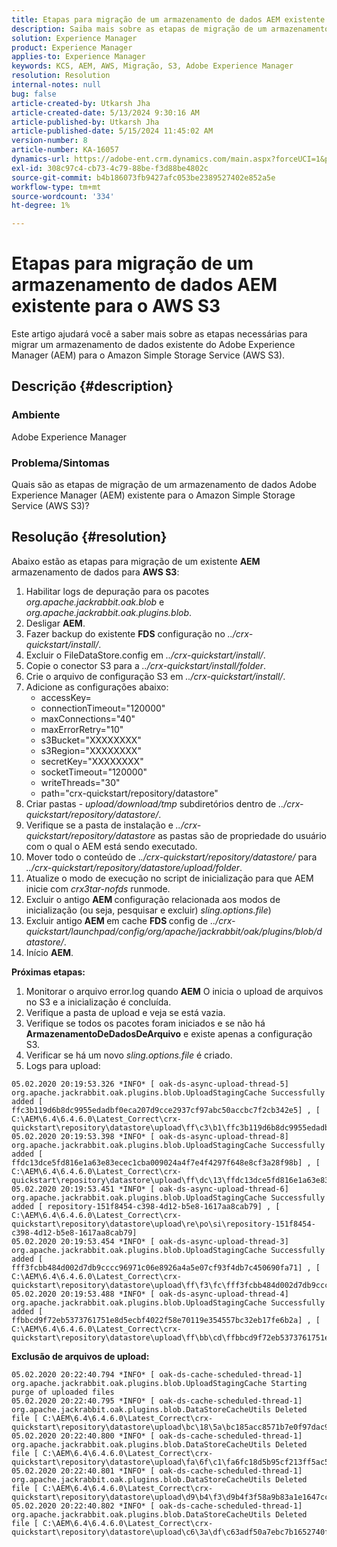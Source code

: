 ```yaml
---
title: Etapas para migração de um armazenamento de dados AEM existente para o AWS S3
description: Saiba mais sobre as etapas de migração de um armazenamento de dados existente do Adobe Experience Manager para o Amazon Simple Storage Service (AWS S3).
solution: Experience Manager
product: Experience Manager
applies-to: Experience Manager
keywords: KCS, AEM, AWS, Migração, S3, Adobe Experience Manager
resolution: Resolution
internal-notes: null
bug: false
article-created-by: Utkarsh Jha
article-created-date: 5/13/2024 9:30:16 AM
article-published-by: Utkarsh Jha
article-published-date: 5/15/2024 11:45:02 AM
version-number: 8
article-number: KA-16057
dynamics-url: https://adobe-ent.crm.dynamics.com/main.aspx?forceUCI=1&pagetype=entityrecord&etn=knowledgearticle&id=4e85f866-0b11-ef11-9f8a-6045bd006704
exl-id: 308c97c4-cb73-4c79-88be-f3d88be4802c
source-git-commit: b4b186073fb9427afc053be2389527402e852a5e
workflow-type: tm+mt
source-wordcount: '334'
ht-degree: 1%

---
```


# Etapas para migração de um armazenamento de dados AEM existente para o AWS S3


Este artigo ajudará você a saber mais sobre as etapas necessárias para migrar um armazenamento de dados existente do Adobe Experience Manager (AEM) para o Amazon Simple Storage Service (AWS S3).

## Descrição {#description}


### Ambiente

Adobe Experience Manager



### Problema/Sintomas

Quais são as etapas de migração de um armazenamento de dados Adobe Experience Manager (AEM) existente para o Amazon Simple Storage Service (AWS S3)?


## Resolução {#resolution}


Abaixo estão as etapas para migração de um existente <b>AEM</b> armazenamento de dados para <b>AWS S3</b>:

1. Habilitar logs de depuração para os pacotes *org.apache.jackrabbit.oak.blob* e *org.apache.jackrabbit.oak.plugins.blob*.
2. Desligar <b>AEM</b>.
3. Fazer backup do existente <b>FDS</b> configuração no *../crx-quickstart/install/*.
4. Excluir o FileDataStore.config em *../crx-quickstart/install/*.
5. Copie o conector S3 para a *../crx-quickstart/install/folder*.
6. Crie o arquivo de configuração S3 em *../crx-quickstart/install/*.
7. Adicione as configurações abaixo: 
   - accessKey=
   - connectionTimeout=&quot;120000&quot;
   - maxConnections=&quot;40&quot;
   - maxErrorRetry=&quot;10&quot;
   - s3Bucket=&quot;XXXXXXXX&quot;
   - s3Region=&quot;XXXXXXXX&quot;
   - secretKey=&quot;XXXXXXXX&quot;
   - socketTimeout=&quot;120000&quot;
   - writeThreads=&quot;30&quot;
   - path=&quot;crx-quickstart/repository/datastore&quot;
8. Criar pastas - *upload/download/tmp* subdiretórios dentro de *../crx-quickstart/repository/datastore/*.
9. Verifique se a pasta de instalação e *../crx-quickstart/repository/datastore* as pastas são de propriedade do usuário com o qual o AEM está sendo executado.
10. Mover todo o conteúdo de .*./crx-quickstart/repository/datastore/* para *../crx-quickstart/repository/datastore/upload/folder*.
11. Atualize o modo de execução no script de inicialização para que AEM inicie com *crx3tar-nofds* runmode.
12. Excluir o antigo <b>AEM </b>configuração relacionada aos modos de inicialização (ou seja, pesquisar e excluir) *sling.options.file*)
13. Excluir antigo <b>AEM </b>em cache <b>FDS </b>config de *../crx-quickstart/launchpad/config/org/apache/jackrabbit/oak/plugins/blob/datastore/*.
14. Início <b>AEM</b>.


<b>Próximas etapas:</b>

1. Monitorar o arquivo error.log quando <b>AEM</b> O inicia o upload de arquivos no S3 e a inicialização é concluída.
2. Verifique a pasta de upload e veja se está vazia.
3. Verifique se todos os pacotes foram iniciados e se não há <b>ArmazenamentoDeDadosDeArquivo</b> e existe apenas a configuração S3.
4. Verificar se há um novo *sling.options.file* é criado.
5. Logs para upload:





```
05.02.2020 20:19:53.326 *INFO* [ oak-ds-async-upload-thread-5]  org.apache.jackrabbit.oak.plugins.blob.UploadStagingCache Successfully added [ ffc3b119d6b8dc9955edadbf0eca207d9cce2937cf97abc50accbc7f2cb342e5] , [ C:\AEM\6.4\6.4.6.0\Latest_Correct\crx-quickstart\repository\datastore\upload\ff\c3\b1\ffc3b119d6b8dc9955edadbf0eca207d9cce2937cf97abc50accbc7f2cb342e5] 
05.02.2020 20:19:53.398 *INFO* [ oak-ds-async-upload-thread-8]  org.apache.jackrabbit.oak.plugins.blob.UploadStagingCache Successfully added [ ffdc13dce5fd816e1a63e83ecec1cba009024a4f7e4f4297f648e8cf3a28f98b] , [ C:\AEM\6.4\6.4.6.0\Latest_Correct\crx-quickstart\repository\datastore\upload\ff\dc\13\ffdc13dce5fd816e1a63e83ecec1cba009024a4f7e4f4297f648e8cf3a28f98b] 
05.02.2020 20:19:53.451 *INFO* [ oak-ds-async-upload-thread-6]  org.apache.jackrabbit.oak.plugins.blob.UploadStagingCache Successfully added [ repository-151f8454-c398-4d12-b5e8-1617aa8cab79] , [ C:\AEM\6.4\6.4.6.0\Latest_Correct\crx-quickstart\repository\datastore\upload\re\po\si\repository-151f8454-c398-4d12-b5e8-1617aa8cab79] 
05.02.2020 20:19:53.454 *INFO* [ oak-ds-async-upload-thread-3]  org.apache.jackrabbit.oak.plugins.blob.UploadStagingCache Successfully added [ fff3fcbb484d002d7db9cccc96971c06e8926a4a5e07cf93f4db7c450690fa71] , [ C:\AEM\6.4\6.4.6.0\Latest_Correct\crx-quickstart\repository\datastore\upload\ff\f3\fc\fff3fcbb484d002d7db9cccc96971c06e8926a4a5e07cf93f4db7c450690fa71] 
05.02.2020 20:19:53.488 *INFO* [ oak-ds-async-upload-thread-4]  org.apache.jackrabbit.oak.plugins.blob.UploadStagingCache Successfully added [ ffbbcd9f72eb5373761751e8d5ecbf4022f58e70119e354557bc32eb17fe6b2a] , [ C:\AEM\6.4\6.4.6.0\Latest_Correct\crx-quickstart\repository\datastore\upload\ff\bb\cd\ffbbcd9f72eb5373761751e8d5ecbf4022f58e70119e354557bc32eb17fe6b2a]
```


<b>Exclusão de arquivos de upload:</b>




```
05.02.2020 20:22:40.794 *INFO* [ oak-ds-cache-scheduled-thread-1]  org.apache.jackrabbit.oak.plugins.blob.UploadStagingCache Starting purge of uploaded files
05.02.2020 20:22:40.795 *INFO* [ oak-ds-cache-scheduled-thread-1]  org.apache.jackrabbit.oak.plugins.blob.DataStoreCacheUtils Deleted file [ C:\AEM\6.4\6.4.6.0\Latest_Correct\crx-quickstart\repository\datastore\upload\bc\18\5a\bc185acc8571b7e0f97dac92b0285fe248004909c3d8264e03cfb2a8101bada6] 
05.02.2020 20:22:40.800 *INFO* [ oak-ds-cache-scheduled-thread-1]  org.apache.jackrabbit.oak.plugins.blob.DataStoreCacheUtils Deleted file [ C:\AEM\6.4\6.4.6.0\Latest_Correct\crx-quickstart\repository\datastore\upload\fa\6f\c1\fa6fc18d5b95cf213ff5ac5d9eb0fed7c61310ac2c373ca2cbf187844bf39c24] 
05.02.2020 20:22:40.801 *INFO* [ oak-ds-cache-scheduled-thread-1]  org.apache.jackrabbit.oak.plugins.blob.DataStoreCacheUtils Deleted file [ C:\AEM\6.4\6.4.6.0\Latest_Correct\crx-quickstart\repository\datastore\upload\d9\b4\f3\d9b4f3f58a9b83a1e1647cc23b77d672836171afdccbbbd8726f480b741a4c2e] 
05.02.2020 20:22:40.802 *INFO* [ oak-ds-cache-scheduled-thread-1]  org.apache.jackrabbit.oak.plugins.blob.DataStoreCacheUtils Deleted file [ C:\AEM\6.4\6.4.6.0\Latest_Correct\crx-quickstart\repository\datastore\upload\c6\3a\df\c63adf50a7ebc7b1652740fb8be9b72f5b76d22477f0d411becab2f8eeceb70b]
```
